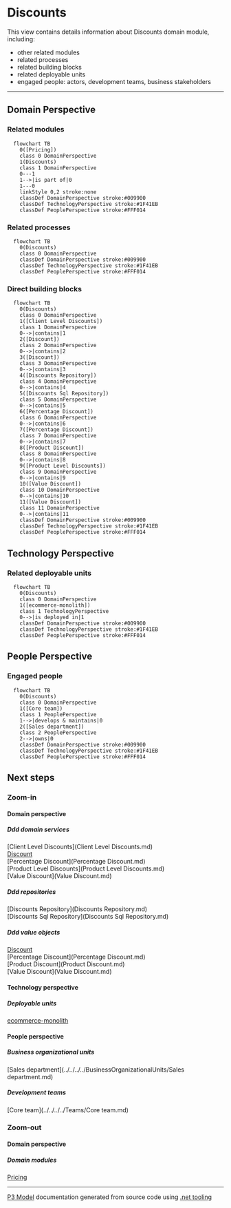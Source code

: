 ﻿
# Discounts

This view contains details information about Discounts domain module, including:
- other related modules
- related processes
- related building blocks
- related deployable units
- engaged people: actors, development teams, business stakeholders  

---



## Domain Perspective


### Related modules

```mermaid
  flowchart TB
    0([Pricing])
    class 0 DomainPerspective
    1(Discounts)
    class 1 DomainPerspective
    0---1
    1-->|is part of|0
    1---0
    linkStyle 0,2 stroke:none
    classDef DomainPerspective stroke:#009900
    classDef TechnologyPerspective stroke:#1F41EB
    classDef PeoplePerspective stroke:#FFF014
```

### Related processes

```mermaid
  flowchart TB
    0(Discounts)
    class 0 DomainPerspective
    classDef DomainPerspective stroke:#009900
    classDef TechnologyPerspective stroke:#1F41EB
    classDef PeoplePerspective stroke:#FFF014
```

### Direct building blocks

```mermaid
  flowchart TB
    0(Discounts)
    class 0 DomainPerspective
    1([Client Level Discounts])
    class 1 DomainPerspective
    0-->|contains|1
    2([Discount])
    class 2 DomainPerspective
    0-->|contains|2
    3([Discount])
    class 3 DomainPerspective
    0-->|contains|3
    4([Discounts Repository])
    class 4 DomainPerspective
    0-->|contains|4
    5([Discounts Sql Repository])
    class 5 DomainPerspective
    0-->|contains|5
    6([Percentage Discount])
    class 6 DomainPerspective
    0-->|contains|6
    7([Percentage Discount])
    class 7 DomainPerspective
    0-->|contains|7
    8([Product Discount])
    class 8 DomainPerspective
    0-->|contains|8
    9([Product Level Discounts])
    class 9 DomainPerspective
    0-->|contains|9
    10([Value Discount])
    class 10 DomainPerspective
    0-->|contains|10
    11([Value Discount])
    class 11 DomainPerspective
    0-->|contains|11
    classDef DomainPerspective stroke:#009900
    classDef TechnologyPerspective stroke:#1F41EB
    classDef PeoplePerspective stroke:#FFF014
```

## Technology Perspective


### Related deployable units

```mermaid
  flowchart TB
    0(Discounts)
    class 0 DomainPerspective
    1([ecommerce-monolith])
    class 1 TechnologyPerspective
    0-->|is deployed in|1
    classDef DomainPerspective stroke:#009900
    classDef TechnologyPerspective stroke:#1F41EB
    classDef PeoplePerspective stroke:#FFF014
```

## People Perspective


### Engaged people

```mermaid
  flowchart TB
    0(Discounts)
    class 0 DomainPerspective
    1([Core team])
    class 1 PeoplePerspective
    1-->|develops & maintains|0
    2([Sales department])
    class 2 PeoplePerspective
    2-->|owns|0
    classDef DomainPerspective stroke:#009900
    classDef TechnologyPerspective stroke:#1F41EB
    classDef PeoplePerspective stroke:#FFF014
```

## Next steps


### Zoom-in


#### Domain perspective


##### Ddd domain services

[Client Level Discounts](Client Level Discounts.md)  
[Discount](Discount.md)  
[Percentage Discount](Percentage Discount.md)  
[Product Level Discounts](Product Level Discounts.md)  
[Value Discount](Value Discount.md)  

##### Ddd repositories

[Discounts Repository](Discounts Repository.md)  
[Discounts Sql Repository](Discounts Sql Repository.md)  

##### Ddd value objects

[Discount](Discount.md)  
[Percentage Discount](Percentage Discount.md)  
[Product Discount](Product Discount.md)  
[Value Discount](Value Discount.md)  

#### Technology perspective


##### Deployable units

[ecommerce-monolith](../../../../DeployableUnits/ecommerce-monolith.md)  

#### People perspective


##### Business organizational units

[Sales department](../../../../BusinessOrganizationalUnits/Sales department.md)  

##### Development teams

[Core team](../../../../Teams/Core team.md)  

### Zoom-out


#### Domain perspective


##### Domain modules

[Pricing](../Pricing.md)  

---

[P3 Model](https://github.com/P3-model/P3-model) documentation generated from source code using [.net tooling](https://github.com/P3-model/P3-model-dotnet)